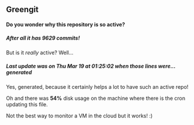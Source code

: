 ## Greengit

#### Do you wonder why this repository is so active?

##### After all it has 9629 commits!

But is it *really* active? Well...

##### Last update was on Thu Mar 19 at 01:25:02 when those lines were... generated

Yes, generated, because it certainly helps a lot to have such an active repo!

Oh and there was **54%** disk usage on the machine
where there is the cron updating this file.

Not the best way to monitor a VM in the cloud but it works! :)
